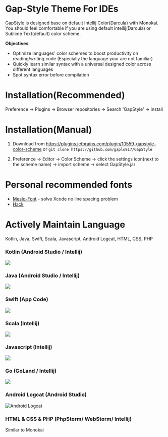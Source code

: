 # Gap-Style Theme For IDEs
GapStyle is designed base on default Intellij Color(Darcula) with Monokai. You should feel comfortable if you are using default intellij(Darcula) or Sublime Text(default) color scheme.

**Objectives**:

* Optimize languages' color schemes to boost productivity on reading/writing code (Especially the language your are not familiar)
* Quickly learn similar syntax with a universal designed color across different languages
* Spot syntax error before compilation

# Installation(Recommended)
Preference -> Plugins -> Browser repositories -> Search 'GapStyle' -> install

# Installation(Manual)
1. Download from https://plugins.jetbrains.com/plugin/10559-gapstyle-color-scheme or
`git clone https://github.com/gaplo917/GapStyle`

2. Preference -> Editor -> Color Scheme -> click the settings icon(next to the scheme name) -> import scheme -> select GapStyle.jar


# Personal recommended fonts
* [Meslo-Font](https://github.com/andreberg/Meslo-Font/tree/master) - solve Xcode no line spacing problem
* [Hack](https://github.com/source-foundry/Hack)


# Actively Maintain Language

Kotlin, Java, Swift, Scala, Javascript, Android Logcat, HTML, CSS, PHP

### Kotlin (Android Studio / Intellij)
![](https://cdn.rawgit.com/gaplo917/IDE_Style/master/preview/kotlin.png)

### Java (Android Studio / Intellij)
![](https://cdn.rawgit.com/gaplo917/IDE_Style/master/preview/java.png)

### Swift (App Code)
![](https://cdn.rawgit.com/gaplo917/IDE_Style/master/preview/swift.png)

### Scala (Intellij)
![](https://cdn.rawgit.com/gaplo917/IDE_Style/master/preview/scala.png)

### Javascript (Intellij)
![](https://cdn.rawgit.com/gaplo917/IDE_Style/master/preview/javascript.png)

### Go (GoLand / Intellij)
![](https://cdn.rawgit.com/gaplo917/IDE_Style/master/preview/go.png)

### Android Logcat (Android Studio)
![Android Logcat](https://cdn.rawgit.com/gaplo917/IDE_Style/master/preview/android-logcat.png)

### HTML & CSS & PHP (PhpStorm/ WebStorm/ Intellij)
Similar to Monokai

